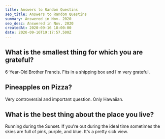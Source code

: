 ```yaml
---
title: Answers to Random Questins 
seo_title: Answers to Random Questins
summary: Answered in Nov. 2020
seo_desc: Answered in Nov. 2020
createdAt: 2020-09-16 18:00:00
date: 2020-09-16T19:17:57.500Z
---
```


## What is the smallest thing for which you are grateful?

  6-Year-Old Brother Francis. Fits in a shipping box and I'm very grateful.


## Pineapples on Pizza?

  Very controversial and important question. Only Hawaiian.


## What is the best thing about the place you live?

  Running during the Sunset. If you're out during the ideal time sometimes the skies are full of pink, purple, and blue. It's a pretty sick view.


